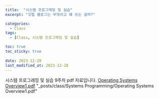 ```yaml
---
title:  "시스템 프로그래밍 및 실습"
excerpt: "깃헙 블로그는 무엇이고 왜 쓰는 걸까?"

categories:
  - Class
tags:
  - [Class, 시스템 프로그래밍 및 실습]

toc: true
toc_sticky: true
 
date: 2023-12-28
last_modified_at: 2023-12-28
---
```

시스템 프로그래밍 및 실습 9주차 pdf 자료입니다.
[Operating Systems Overview1.pdf](https://github.com/PUPAO/PUPAO.github.io/files/13795256/Operating.Systems.Overview1.pdf)
"_posts/class/Systems Programming/Operating Systems Overview1.pdf"
